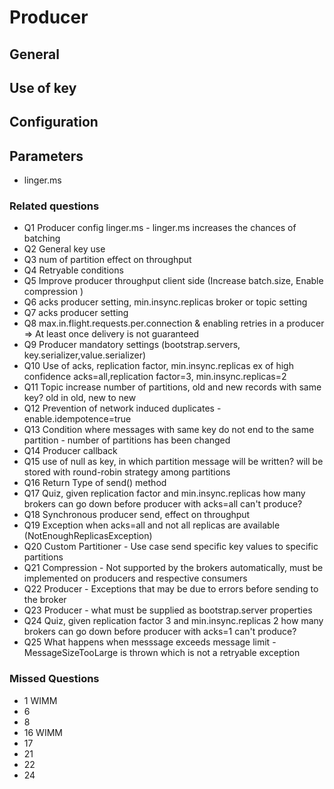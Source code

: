 # Producer

## General

## Use of key

## Configuration

## Parameters

- linger.ms

### Related questions


- Q1 Producer config linger.ms - linger.ms increases the chances of batching
- Q2 General key use 
- Q3 num of partition effect on throughput
- Q4 Retryable conditions
- Q5 Improve producer throughput client side (Increase batch.size, Enable compression )
- Q6 acks producer setting, min.insync.replicas broker or topic setting
- Q7 acks producer setting
- Q8 max.in.flight.requests.per.connection & enabling retries in a producer =>  At least once delivery is not guaranteed
- Q9 Producer mandatory settings (bootstrap.servers, key.serializer,value.serializer)
- Q10 Use of acks, replication factor, min.insync.replicas ex of high confidence acks=all,replication factor=3, min.insync.replicas=2
- Q11 Topic increase number of partitions, old and new records with same key? old in old, new to new
- Q12 Prevention of network induced duplicates - enable.idempotence=true
- Q13 Condition where messages with same key do not end to the same partition - number of partitions has been changed
- Q14 Producer callback
- Q15 use of null as key, in which partition message will be written? will be stored with round-robin strategy among partitions
- Q16 Return Type of send() method
- Q17 Quiz, given replication factor and min.insync.replicas how many brokers can go down before producer with acks=all can't produce?
- Q18 Synchronous producer send, effect on throughput
- Q19 Exception when acks=all and not all replicas are available  (NotEnoughReplicasException)
- Q20 Custom Partitioner - Use case send specific key values to specific partitions
- Q21 Compression - Not supported by the brokers automatically, must be implemented on producers and respective consumers
- Q22 Producer - Exceptions that may be due to errors before sending to the broker
- Q23 Producer - what must be supplied as bootstrap.server properties
- Q24  Quiz, given replication factor 3  and min.insync.replicas 2 how many brokers can go down before producer with acks=1 can't produce?
- Q25 What happens when messsage exceeds message limit - MessageSizeTooLarge is thrown which is not a retryable exception


### Missed Questions
 - 1 WIMM
 - 6
 - 8
 - 16 WIMM
 - 17
 - 21 
 - 22
 - 24
